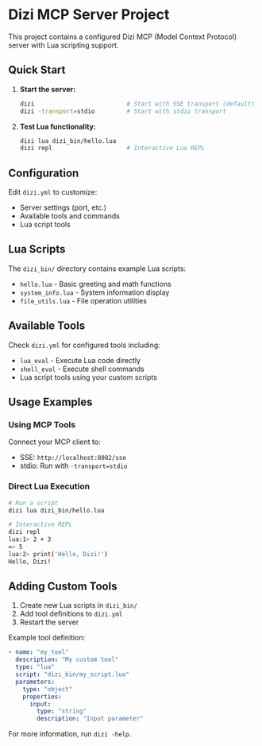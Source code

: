 # Dizi MCP Server Project

This project contains a configured Dizi MCP (Model Context Protocol) server with Lua scripting support.

## Quick Start

1. **Start the server:**
   ```bash
   dizi                          # Start with SSE transport (default)
   dizi -transport=stdio         # Start with stdio transport
   ```

2. **Test Lua functionality:**
   ```bash
   dizi lua dizi_bin/hello.lua
   dizi repl                     # Interactive Lua REPL
   ```

## Configuration

Edit `dizi.yml` to customize:
- Server settings (port, etc.)
- Available tools and commands
- Lua script tools

## Lua Scripts

The `dizi_bin/` directory contains example Lua scripts:

- `hello.lua`      - Basic greeting and math functions
- `system_info.lua` - System information display
- `file_utils.lua`  - File operation utilities

## Available Tools

Check `dizi.yml` for configured tools including:
- `lua_eval`        - Execute Lua code directly
- `shell_eval`      - Execute shell commands
- Lua script tools using your custom scripts

## Usage Examples

### Using MCP Tools

Connect your MCP client to:
- SSE: `http://localhost:8082/sse`
- stdio: Run with `-transport=stdio`

### Direct Lua Execution

```bash
# Run a script
dizi lua dizi_bin/hello.lua

# Interactive REPL
dizi repl
lua:1> 2 + 3
=> 5
lua:2> print('Hello, Dizi!')
Hello, Dizi!
```

## Adding Custom Tools

1. Create new Lua scripts in `dizi_bin/`
2. Add tool definitions to `dizi.yml`
3. Restart the server

Example tool definition:
```yaml
- name: "my_tool"
  description: "My custom tool"
  type: "lua"
  script: "dizi_bin/my_script.lua"
  parameters:
    type: "object"
    properties:
      input:
        type: "string"
        description: "Input parameter"
```

For more information, run `dizi -help`.
